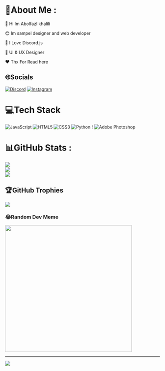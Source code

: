 # 💫About Me :

💎 Hi Im Abolfazl khalili

😊 Im sampel designer and web developer

🔮 I Love Discord.js 

🌙 UI & UX  Designer

❤ Thx For Read here

## 🌐Socials
[![Discord](https://img.shields.io/badge/Discord-%237289DA.svg?logo=discord&logoColor=white)](htttps://discord.gg/https://discord.gg/Pycu836eVg) [![Instagram](https://img.shields.io/badge/Instagram-%23E4405F.svg?logo=Instagram&logoColor=white)](https://instagram.com/_azedwm) 

# 💻Tech Stack
![JavaScript](https://img.shields.io/badge/javascript-%23323330.svg?style=for-the-badge&logo=javascript&logoColor=%23F7DF1E) ![HTML5](https://img.shields.io/badge/html5-%23E34F26.svg?style=for-the-badge&logo=html5&logoColor=white) ![CSS3](https://img.shields.io/badge/css3-%231572B6.svg?style=for-the-badge&logo=css3&logoColor=white) ![Python](https://img.shields.io/badge/python-3670A0?style=for-the-badge&logo=python&logoColor=ffdd54) ! ![Adobe Photoshop](https://img.shields.io/badge/adobephotoshop-%2331A8FF.svg?style=for-the-badge&logo=adobephotoshop&logoColor=white)
# 📊GitHub Stats :
![](https://github-readme-stats.vercel.app/api?username=azedwm&theme=radical&hide_border=false&include_all_commits=false&count_private=true)<br/>
![](https://github-readme-streak-stats.herokuapp.com/?user=azedwm&theme=radical&hide_border=false)<br/>
![](https://github-readme-stats.vercel.app/api/top-langs/?username=azedwm&theme=radical&hide_border=false&include_all_commits=false&count_private=true&layout=compact)

## 🏆GitHub Trophies
![](https://github-profile-trophy.vercel.app/?username=azedwm&theme=radical&no-frame=true&no-bg=false&margin-w=4)


### 😂Random Dev Meme
<img src="https://random-memer.herokuapp.com/" width="412px"/>

---
[![](https://visitcount.itsvg.in/api?id=azedwm&icon=0&color=1)](https://visitcount.itsvg.in)
